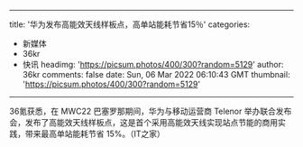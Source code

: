 
---
title: '华为发布高能效天线样板点，高单站能耗节省15％'
categories: 
 - 新媒体
 - 36kr
 - 快讯
headimg: 'https://picsum.photos/400/300?random=5129'
author: 36kr
comments: false
date: Sun, 06 Mar 2022 06:10:43 GMT
thumbnail: 'https://picsum.photos/400/300?random=5129'
---

<div>   
36氪获悉，在 MWC22 巴塞罗那期间，华为与移动运营商 Telenor 举办联合发布会，发布了高能效天线样板点，这是首个采用高能效天线实现站点节能的商用实践，带来最高单站能耗节省 15%。（IT之家）  
</div>
            